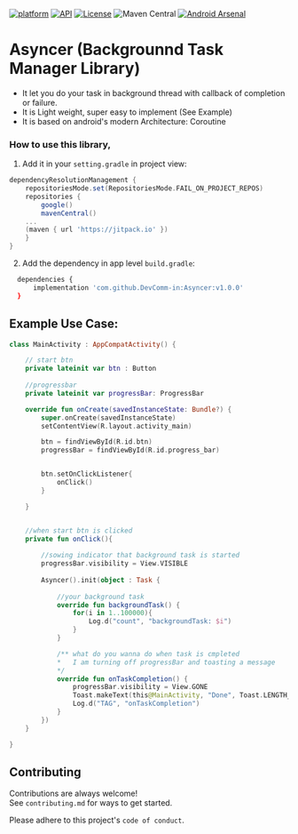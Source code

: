   [![platform](https://img.shields.io/badge/platform-Android-yellow.svg)](https://www.android.com)
  [![API](https://img.shields.io/badge/API-16%2B-brightgreen.svg?style=plastic)](https://android-arsenal.com/api?level=16)
  [![License](https://img.shields.io/badge/license-Apache%202-4EB1BA.svg?style=flat-square)](https://www.apache.org/licenses/LICENSE-2.0.html)
  ![Maven Central](https://img.shields.io/maven-central/v/io.github.DevComm-in/Toaster)
  [![Android Arsenal]( https://img.shields.io/badge/Android%20Arsenal-Asyncer-green.svg?style=flat )]( https://android-arsenal.com/details/1/6357 )

<!-- <a href="https://www.linkedin.com/in/"> -->
<!--    <img src="https://img.shields.io/badge/Support-Recommed%2FEndorse%20me%20on%20Linkedin-yellow?style=for-the-badge&logo=linkedin" alt="Connect with us" /></a> -->


# Asyncer (Backgrounnd Task Manager Library)
- It let you do your task in background thread with callback of completion or failure.<br>
- It is Light weight, super easy to implement (See Example)<br>
- It is based on android's modern Architecture: Coroutine<br>


### How to use this library,<br>
1. Add it in your `setting.gradle` in project view:
```gradle
dependencyResolutionManagement {
    repositoriesMode.set(RepositoriesMode.FAIL_ON_PROJECT_REPOS)
    repositories {
        google()
        mavenCentral()
	...
	(maven { url 'https://jitpack.io' }) 
    }
}
```


2. Add the dependency in app level `build.gradle`:
```bash
  dependencies {
	  implementation 'com.github.DevComm-in:Asyncer:v1.0.0'
  }
```



## Example Use Case:
```kotlin
class MainActivity : AppCompatActivity() {

    // start btn
    private lateinit var btn : Button
    
    //progressbar
    private lateinit var progressBar: ProgressBar

    override fun onCreate(savedInstanceState: Bundle?) {
        super.onCreate(savedInstanceState)
        setContentView(R.layout.activity_main)

        btn = findViewById(R.id.btn)
        progressBar = findViewById(R.id.progress_bar)


        btn.setOnClickListener{
            onClick()
        }

    }


    //when start btn is clicked
    private fun onClick(){
    
        //sowing indicator that background task is started
        progressBar.visibility = View.VISIBLE
        
        Asyncer().init(object : Task {
        
            //your background task
            override fun backgroundTask() {
                for(i in 1..100000){
                    Log.d("count", "backgroundTask: $i")
                }
            }

            /** what do you wanna do when task is cmpleted
            *   I am turning off progressBar and toasting a message 
            */
            override fun onTaskCompletion() {
                progressBar.visibility = View.GONE
                Toast.makeText(this@MainActivity, "Done", Toast.LENGTH_SHORT).show()
                Log.d("TAG", "onTaskCompletion")
            }
        })
    }

}

```

## Contributing<br>
Contributions are always welcome!
<br>See `contributing.md` for ways to get started.

Please adhere to this project's `code of conduct`.
